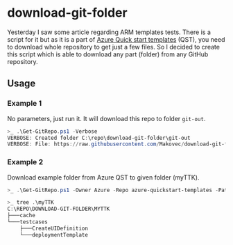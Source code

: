 # download-git-folder

Yesterday I saw some article regarding ARM templates tests. There is a script for it but as it is a part of [Azure Quick start templates](https://github.com/Azure/azure-quickstart-templates) (QST), you need to download whole repository to get just a few files. So I decided to create this script which is able to download any part (folder) from any GitHub repository.

## Usage

### Example 1

No parameters, just run it. It will download this repo to folder `git-out`.

```powershell
>_ .\Get-GitRepo.ps1 -Verbose
VERBOSE: Created folder C:\repo\download-git-folder\git-out
VERBOSE: File: https://raw.githubusercontent.com/Makovec/download-git-folder/master/README.md
```

### Example 2

Download example folder from Azure QST to given folder (myTTK).

```powershell
>_ .\Get-GitRepo.ps1 -Owner Azure -Repo azure-quickstart-templates -Path test/arm-ttk -RootFolderName myTTK

>_ tree .\myTTK
C:\REPO\DOWNLOAD-GIT-FOLDER\MYTTK
├───cache
└───testcases
    ├───CreateUIDefinition
    └───deploymentTemplate
```

